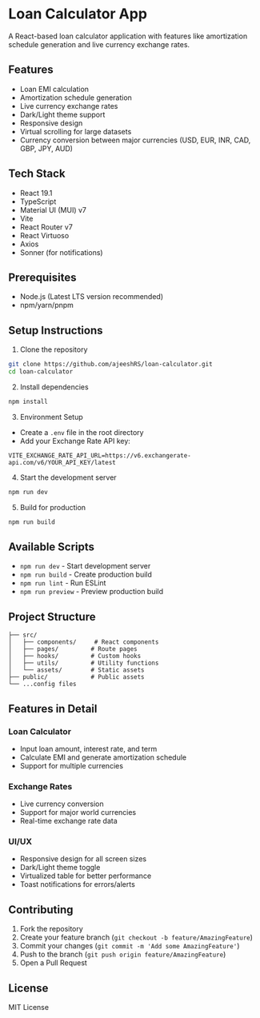 # Loan Calculator App

A React-based loan calculator application with features like amortization schedule generation and live currency exchange rates.

## Features

- Loan EMI calculation
- Amortization schedule generation
- Live currency exchange rates
- Dark/Light theme support
- Responsive design
- Virtual scrolling for large datasets
- Currency conversion between major currencies (USD, EUR, INR, CAD, GBP, JPY, AUD)

## Tech Stack

- React 19.1
- TypeScript
- Material UI (MUI) v7
- Vite
- React Router v7
- React Virtuoso
- Axios
- Sonner (for notifications)

## Prerequisites

- Node.js (Latest LTS version recommended)
- npm/yarn/pnpm

## Setup Instructions

1. Clone the repository
```bash
git clone https://github.com/ajeeshRS/loan-calculator.git
cd loan-calculator
```

2. Install dependencies
```bash
npm install
```

3. Environment Setup
- Create a `.env` file in the root directory
- Add your Exchange Rate API key:
```
VITE_EXCHANGE_RATE_API_URL=https://v6.exchangerate-api.com/v6/YOUR_API_KEY/latest
```

4. Start the development server
```bash
npm run dev
```

5. Build for production
```bash
npm run build
```

## Available Scripts

- `npm run dev` - Start development server
- `npm run build` - Create production build
- `npm run lint` - Run ESLint
- `npm run preview` - Preview production build

## Project Structure

```
├── src/
│   ├── components/     # React components
│   ├── pages/         # Route pages
│   ├── hooks/         # Custom hooks
│   ├── utils/         # Utility functions
│   └── assets/        # Static assets
├── public/            # Public assets
└── ...config files
```

## Features in Detail

### Loan Calculator
- Input loan amount, interest rate, and term
- Calculate EMI and generate amortization schedule
- Support for multiple currencies

### Exchange Rates
- Live currency conversion
- Support for major world currencies
- Real-time exchange rate data

### UI/UX
- Responsive design for all screen sizes
- Dark/Light theme toggle
- Virtualized table for better performance
- Toast notifications for errors/alerts

## Contributing

1. Fork the repository
2. Create your feature branch (`git checkout -b feature/AmazingFeature`)
3. Commit your changes (`git commit -m 'Add some AmazingFeature'`)
4. Push to the branch (`git push origin feature/AmazingFeature`)
5. Open a Pull Request

## License

MIT License